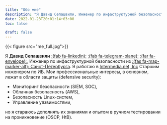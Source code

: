 ```yaml
---
title: "Обо мне"
description: "Я Давид Сепашвили, Инженер по инфаструктурной безопасности из Санкт-Петербурга."
date: 2022-01-23T20:01:14+03:00
toc: false

draft: false
---
```

{{< figure src="me_full.jpg">}}

Я **Давид Сепашвили** <a href="https://linkedin.com/in/david-sepashvili-5a3350b5" target="_blank">:(fab fa-linkedin):</a> <a href="https://t.me/RuthlessAndRude" target="_blank">:(fab fa-telegram-plane):</a> <a href="mailto:ruthless.rude.david@gmail.com" target="_blank">:(far fa-envelope):</a>, Инженер по инфаструктурной безопасности из <u>:(fas fa-map-marker-alt): Санкт-Петербурга</u>. Я работаю в [Intermedia.net, Inc](https://intermedia.com) Старшим инженером по ИБ. Мои профессиональные интересы, в основном, лежат в области защиты (defensive security):
* Мониторинг безопасности (SIEM, SOC),
* Облачная безопасность (AWS),
* Безопасность Linux-систем,
* Управление уязвимостями,

но я стараюсь дополнять их знаниями и опытом в ручном тестировании на проникновение (OSCP, HtB).

<!-- <a>Reference to my CV</a> for more information about my professional experience. -->